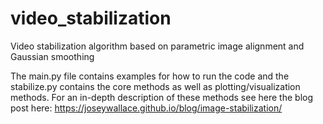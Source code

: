 # video_stabilization
Video stabilization algorithm based on parametric image alignment and Gaussian smoothing

The main.py file contains examples for how to run the code and the stabilize.py contains the core methods as well as plotting/visualization methods. For an in-depth description of these methods see here the blog post here:
https://joseywallace.github.io/blog/image-stabilization/
